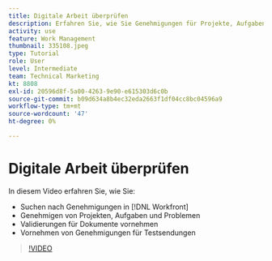 ```yaml
---
title: Digitale Arbeit überprüfen
description: Erfahren Sie, wie Sie Genehmigungen für Projekte, Aufgaben, Probleme, Dokumente und Testsendungen in [!DNL  Workfront].
activity: use
feature: Work Management
thumbnail: 335108.jpeg
type: Tutorial
role: User
level: Intermediate
team: Technical Marketing
kt: 8808
exl-id: 20596d8f-5a00-4263-9e90-e615303d6c0b
source-git-commit: b09d634a8b4ec32eda2663f1df04cc8bc04596a9
workflow-type: tm+mt
source-wordcount: '47'
ht-degree: 0%

---
```


# Digitale Arbeit überprüfen

In diesem Video erfahren Sie, wie Sie:

* Suchen nach Genehmigungen in [!DNL  Workfront]
* Genehmigen von Projekten, Aufgaben und Problemen
* Validierungen für Dokumente vornehmen
* Vornehmen von Genehmigungen für Testsendungen

>[!VIDEO](https://video.tv.adobe.com/v/335108/?quality=12)

<!---
learn more URLS
Approving work
Home area for Reviewers
Guides
Home overview for Reviewers
Issue page overview
--->
